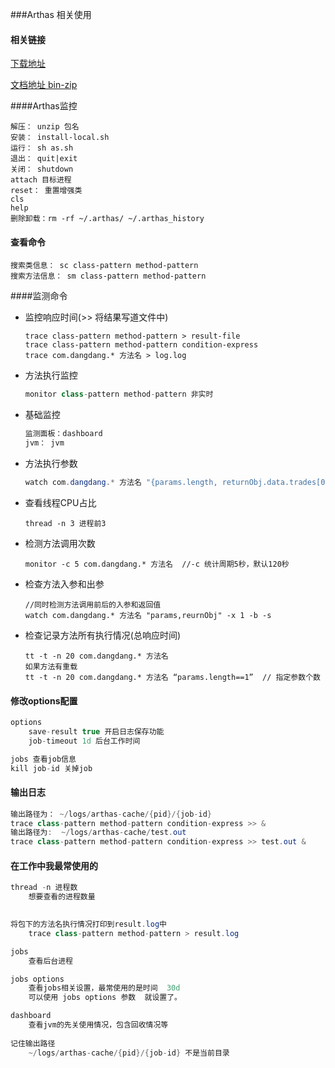 ###Arthas 相关使用

#### 相关链接

[下载地址](http://search.maven.org/classic/#search%7Cga%7C1%7Cg%3A%22com.taobao.arthas%22%20AND%20a%3A%22arthas-packaging%22)

[文档地址 bin-zip](https://alibaba.github.io/arthas/)

####Arthas监控

```shell
解压： unzip 包名
安装： install-local.sh
运行： sh as.sh
退出： quit|exit
关闭： shutdown
attach 目标进程
reset： 重置增强类
cls 
help
删除卸载：rm -rf ~/.arthas/ ~/.arthas_history
```

#### 查看命令

```shell
搜索类信息： sc class-pattern method-pattern 
搜索方法信息： sm class-pattern method-pattern 
```

####监测命令

- 监控响应时间(>> 将结果写道文件中)

  ```shell
  trace class-pattern method-pattern > result-file
  trace class-pattern method-pattern condition-express
  trace com.dangdang.* 方法名 > log.log
  ```

- 方法执行监控

  ```java
  monitor class-pattern method-pattern 非实时
  ```

- 基础监控

  ```java
  监测面板：dashboard	
  jvm： jvm
  
  ```

- 方法执行参数

  ```java
  watch com.dangdang.* 方法名 "{params.length, returnObj.data.trades[0]}" returnObj.data.trades.size()>0 -x 2 -n 1
  
  ```

- 查看线程CPU占比

  ```shell
  thread -n 3 进程前3 
  ```

- 检测方法调用次数

  ```shell
  monitor -c 5 com.dangdang.* 方法名  //-c 统计周期5秒，默认120秒
  ```

- 检查方法入参和出参

  ```shell
  //同时检测方法调用前后的入参和返回值
  watch com.dangdang.* 方法名 "params,reurnObj" -x 1 -b -s
  
  ```

- 检查记录方法所有执行情况(总响应时间)

  ```shel
  tt -t -n 20 com.dangdang.* 方法名
  如果方法有重载
  tt -t -n 20 com.dangdang.* 方法名 “params.length==1”  // 指定参数个数
  ```

#### 修改options配置

```java
options 
	save-result true 开启日志保存功能
	job-timeout 1d 后台工作时间

jobs 查看job信息
kill job-id 关掉job
```

#### 输出日志

```java
输出路径为： ~/logs/arthas-cache/{pid}/{job-id}
trace class-pattern method-pattern condition-express >> & 
输出路径为:  ~/logs/arthas-cache/test.out
trace class-pattern method-pattern condition-express >> test.out & 
```

#### 在工作中我最常使用的

```java
thread -n 进程数
    想要查看的进程数量
    

将包下的方法名执行情况打印到result.log中
    trace class-pattern method-pattern > result.log

jobs 
    查看后台进程

jobs options
    查看jobs相关设置，最常使用的是时间  30d
    可以使用 jobs options 参数  就设置了。

dashboard
    查看jvm的先关使用情况，包含回收情况等
    
记住输出路径
    ~/logs/arthas-cache/{pid}/{job-id} 不是当前目录    

```

